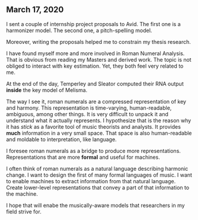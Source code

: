 ## March 17, 2020

I sent a couple of internship project proposals to Avid. The first one is a harmonizer model. The second one, a pitch-spelling model.

Moreover, writing the proposals helped me to constrain my thesis research.

I have found myself more and more involved in Roman Numeral Analysis. That is obvious from reading my Masters and derived work. The topic is not obliged to interact with key estimation. Yet, they both feel very related to me.

At the end of the day, Temperley and Sleator computed their RNA output **inside** the key model of Melisma.

The way I see it, roman numerals are a compressed representation of key and harmony. This representation is time-varying, human-readable, ambiguous, among other things. It is very difficult to unpack it and understand what it actually represents. I hypothesize that is the reason why it has *stick* as a favorite tool of music theorists and analysts. It provides **much** information in a very small space. That space is also human-readable and moldable to interpretation, like language.

I foresee roman numerals as a bridge to produce more representations. Representations that are more **formal** and useful for machines.

I often think of roman numerals as a natural language describing harmonic change. I want to design the first of many formal languages of music. I want to enable machines to extract information from that natural language. Create lower-level representations that convey a part of that information to the machine.

I hope that will enabe the musically-aware models that researchers in my field strive for.